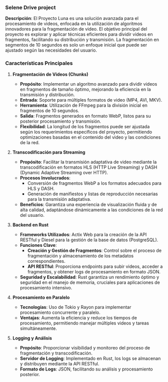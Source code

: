 ### Selene Drive project 

**Descripción**:
El Proyecto Luna es una solución avanzada para el procesamiento de videos, enfocada en la utilización de algoritmos innovadores para la fragmentación de video. El objetivo principal del proyecto es explorar y aplicar técnicas eficientes para dividir videos en fragmentos, facilitando su distribución y transmisión. La fragmentación en segmentos de 10 segundos es solo un enfoque inicial que puede ser ajustado según las necesidades del usuario.

### Características Principales

1. **Fragmentación de Videos (Chunks)**
   - **Propósito**: Implementar un algoritmo avanzado para dividir videos en fragmentos de tamaño óptimo, mejorando la eficiencia en la transmisión y distribución.
   - **Entrada**: Soporte para múltiples formatos de video (MP4, AVI, MKV).
   - **Herramienta**: Utilización de FFmpeg para la división inicial en fragmentos de 10 segundos.
   - **Salida**: Fragmentos generados en formato WebP, listos para su posterior procesamiento y transmisión.
   - **Flexibilidad**: La longitud de los fragmentos puede ser ajustada según los requerimientos específicos del proyecto, permitiendo optimizaciones basadas en el contenido del video y las condiciones de la red.

2. **Transcodificación para Streaming**
   - **Propósito**: Facilitar la transmisión adaptativa de video mediante la transcodificación en formatos HLS (HTTP Live Streaming) y DASH (Dynamic Adaptive Streaming over HTTP).
   - **Procesos Involucrados**: 
     - Conversión de fragmentos WebP a los formatos adecuados para HLS y DASH.
     - Generación de manifiestos y listas de reproducción necesarias para la transmisión adaptativa.
   - **Beneficios**: Garantiza una experiencia de visualización fluida y de alta calidad, adaptándose dinámicamente a las condiciones de la red del usuario.

3. **Backend en Rust**
   - **Frameworks Utilizados**: Actix Web para la creación de la API RESTful y Diesel para la gestión de la base de datos (PostgreSQL).
   - **Funciones Clave**:
     - **Creación y Gestión de Fragmentos**: Control sobre el proceso de fragmentación y almacenamiento de los metadatos correspondientes.
     - **API RESTful**: Proporciona endpoints para subir videos, acceder a fragmentos, y obtener logs de procesamiento en formato JSON.
   - **Seguridad y Escalabilidad**: Rust garantiza un rendimiento óptimo y seguridad en el manejo de memoria, cruciales para aplicaciones de procesamiento intensivo.

4. **Procesamiento en Paralelo**
   - **Tecnologías**: Uso de Tokio y Rayon para implementar procesamiento concurrente y paralelo.
   - **Ventajas**: Aumenta la eficiencia y reduce los tiempos de procesamiento, permitiendo manejar múltiples videos y tareas simultáneamente.

5. **Logging y Análisis**
   - **Propósito**: Proporcionar visibilidad y monitoreo del proceso de fragmentación y transcodificación.
   - **Servidor de Logging**: Implementado en Rust, los logs se almacenan y distribuyen mediante la API RESTful.
   - **Formato de Logs**: JSON, facilitando su análisis y procesamiento posterior.

